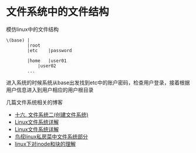 # 文件系统中的文件结构

模仿linux中的文件结构

```
\(base)	|
		|root
		|etc 	|password
		
		|home	|user01
			|user02
		...
```



进入系统的时候系统从base出发找到etc中的账户密码，检查用户登录，接着根据用户信息进入到用户相应的用户根目录

几篇文件系统相关的博客

+ [十六. 文件系统二(创建文件系统)](https://zhuanlan.zhihu.com/p/36754495)
+ [Linux文件系统详解](https://juejin.im/post/5b8ba9e26fb9a019c372e100#heading-13)
+ [Linux文件系统详解](https://www.cnblogs.com/bellkosmos/p/detail_of_linux_file_system.html)
+ [鸟叔linux私房菜中文件系统部分](http://cn.linux.vbird.org/linux_basic/linux_basic.php)
+ [linux下对inode和块的理解](https://www.cnblogs.com/whych/p/9315723.html)
